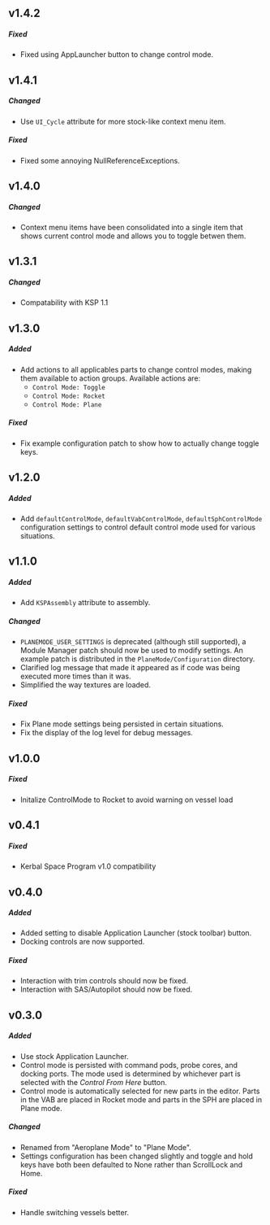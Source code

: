 ## v1.4.2
##### Fixed
- Fixed using AppLauncher button to change control mode.

## v1.4.1
##### Changed
- Use `UI_Cycle` attribute for more stock-like context menu item.

##### Fixed
- Fixed some annoying NullReferenceExceptions.

## v1.4.0
##### Changed
- Context menu items have been consolidated into a single item that shows current control mode and allows you to toggle
  betwen them.

## v1.3.1
##### Changed
- Compatability with KSP 1.1

## v1.3.0
##### Added
- Add actions to all applicables parts to change control modes, making them available to action groups. Available actions are:
  - `Control Mode: Toggle`
  - `Control Mode: Rocket`
  - `Control Mode: Plane`

##### Fixed
- Fix example configuration patch to show how to actually change toggle keys.

## v1.2.0
##### Added
- Add `defaultControlMode`, `defaultVabControlMode`, `defaultSphControlMode` configuration settings to control default
  control mode used for various situations.

## v1.1.0
##### Added
- Add `KSPAssembly` attribute to assembly.

##### Changed
- `PLANEMODE_USER_SETTINGS` is deprecated (although still supported), a Module Manager patch should now be used to
  modify settings.  An example patch is distributed in the `PlaneMode/Configuration` directory.
- Clarified log message that made it appeared as if code was being executed more times than it was.
- Simplified the way textures are loaded.

##### Fixed
- Fix Plane mode settings being persisted in certain situations.
- Fix the display of the log level for debug messages.

## v1.0.0
##### Fixed
- Initalize ControlMode to Rocket to avoid warning on vessel load

## v0.4.1
##### Fixed
- Kerbal Space Program v1.0 compatibility

## v0.4.0
##### Added
- Added setting to disable Application Launcher (stock toolbar) button.
- Docking controls are now supported.

##### Fixed
- Interaction with trim controls should now be fixed.
- Interaction with SAS/Autopilot should now be fixed.

## v0.3.0
##### Added
- Use stock Application Launcher.
- Control mode is persisted with command pods, probe cores, and docking ports. The mode used is determined by whichever
  part is selected with the *Control From Here* button.
- Control mode is automatically selected for new parts in the editor. Parts in the VAB are placed in Rocket mode and
  parts in the SPH are placed in Plane mode.

##### Changed
- Renamed from "Aeroplane Mode" to "Plane Mode".
- Settings configuration has been changed slightly and toggle and hold keys have both been defaulted to None rather
  than ScrollLock and Home.

##### Fixed
- Handle switching vessels better.
